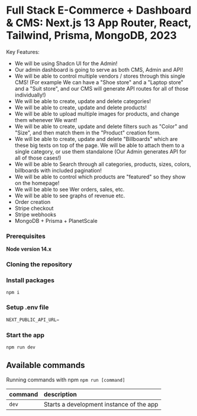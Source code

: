 # Full Stack E-Commerce + Dashboard & CMS: Next.js 13 App Router, React, Tailwind, Prisma, MongoDB, 2023

Key Features:

- We will be using Shadcn UI for the Admin!
- Our admin dashboard is going to serve as both CMS, Admin and API!
- We will be able to control multiple vendors / stores through this single CMS! (For example We can have a "Shoe store" and a "Laptop store" and a "Suit store", and our CMS will generate API routes for all of those individually!)
- We will be able to create, update and delete categories!
- We will be able to create, update and delete products!
- We will be able to upload multiple images for products, and change them whenever We want!
- We will be able to create, update and delete filters such as "Color" and "Size", and then match them in the "Product" creation form.
- We will be able to create, update and delete "Billboards" which are these big texts on top of the page. We will be able to attach them to a single category, or use them standalone (Our Admin generates API for all of those cases!)
- We will be able to Search through all categories, products, sizes, colors, billboards with included pagination!
- We will be able to control which products are "featured" so they show on the homepage!
- We will be able to see Wer orders, sales, etc.
- We will be able to see graphs of revenue etc.
- Order creation
- Stripe checkout
- Stripe webhooks
- MongoDB + Prisma + PlanetScale

### Prerequisites

**Node version 14.x**

### Cloning the repository

### Install packages

```shell
npm i
```

### Setup .env file


```js
NEXT_PUBLIC_API_URL=
```


### Start the app

```shell
npm run dev
```

## Available commands

Running commands with npm `npm run [command]`

| command         | description                              |
| :-------------- | :--------------------------------------- |
| `dev`           | Starts a development instance of the app |

